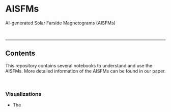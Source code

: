 # AISFMs

AI-generated Solar Farside Magnetograms (AISFMs)

<br/>

------------

## Contents

This repository contains several notebooks to understand and use the AISFMs. More detailed information of the AISFMs can be found in our paper.

<br/>

### Visualizations

* The <style>Visualizations_of_AISFMs.ipynb{color:DarkOrange;}<style> notebook is 

<br/>

### Coordinates

* The Coordinates_of_AISFMs.ipynb notebook is 


<br/>

### Reprojections

* The Reprojections_of_AISFMs.ipynb notebook is 

<br/>

### Observations

* The Observations_of_AISFMs.ipynb notebook is 

<br/>

------------

## Citation

If you use the AISFMs in your research, please consider citing our paper.

* AISFMs (ver. 3)

      TBD

<br/>

* AISFMs (ver. 1) : [Kim, Park, Lee et al. (2019)](https://www.nature.com/articles/s41550-019-0711-5), "Solar Farside Magnetograms from Deep Learning Analysis of STEREO/EUVI Data"
* AISFMs (ver. 2) : [Jeong et al. (2020)](https://iopscience.iop.org/article/10.3847/2041-8213/abc255), "Solar Coronal Magnetic Field Extrapolation from Synchronic Data with AI-generated Farside"
